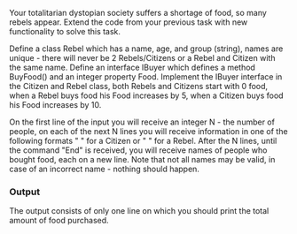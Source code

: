 Your totalitarian dystopian society suffers a shortage of food, so many rebels appear. Extend the code from your previous task with new functionality to solve this task.

Define a class Rebel which has a name, age, and group (string), names are unique - there will never be 2 Rebels/Citizens or a Rebel and Citizen with the same name. Define an interface IBuyer which defines a method BuyFood() and an integer property Food. Implement the IBuyer interface in the Citizen and Rebel class, both Rebels and Citizens start with 0 food, when a Rebel buys food his Food increases by 5, when a Citizen buys food his Food increases by 10.

On the first line of the input you will receive an integer N - the number of people, on each of the next N lines you will receive information in one of the following formats "<name> <age> <id> <birthdate>" for a Citizen or "<name> <age><group>" for a Rebel. After the N lines, until the command "End" is received, you will receive names of people who bought food, each on a new line. Note that not all names may be valid, in case of an incorrect name - nothing should happen.

### Output
  
The output consists of only one line on which you should print the total amount of food purchased.
